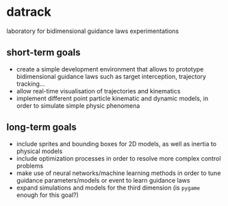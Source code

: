 # datrack

laboratory for bidimensional guidance laws experimentations

## short-term goals

  * create a simple development environment that allows to prototype bidimensional guidance laws such as target interception, trajectory tracking...
  * allow real-time visualisation of trajectories and kinematics
  * implement different point particle kinematic and dynamic models, in order to simulate simple physic phenomena

## long-term goals
 * include sprites and bounding boxes for 2D models, as well as inertia to physical models
 * include optimization processes in order to resolve more complex control problems
 * make use of neural networks/machine learning methods in order to tune guidance parameters/models or event to learn guidance laws
 * expand simulations and models for the third dimension (is `pygame` enough for this goal?)
